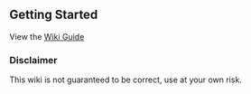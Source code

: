 ## Getting Started

View the [Wiki Guide](https://docs.hedberg.io//CISCO/)

### Disclaimer

This wiki is not guaranteed to be correct, use at your own risk.
